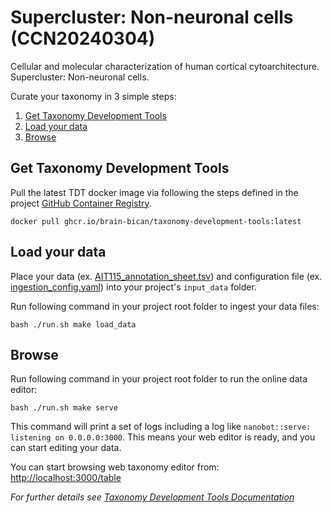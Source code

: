 # Supercluster: Non-neuronal cells (CCN20240304)

Cellular and molecular characterization of human cortical cytoarchitecture. Supercluster: Non-neuronal cells.

Curate your taxonomy in 3 simple steps:

1. [Get Taxonomy Development Tools](#get-taxonomy-development-tools)  
1. [Load your data](#load-your-data)  
1. [Browse](#browse)  

## Get Taxonomy Development Tools 

Pull the latest TDT docker image via following the steps defined in the project [GitHub Container Registry](https://github.com/brain-bican/taxonomy-development-tools/pkgs/container/taxonomy-development-tools). 

```
docker pull ghcr.io/brain-bican/taxonomy-development-tools:latest
```

## Load your data

Place your data (ex. [AIT115_annotation_sheet.tsv](https://github.com/brain-bican/taxonomy-development-tools/tree/main/examples/nhp_basal_ganglia/AIT115_annotation_sheet.tsv)) and configuration file (ex. [ingestion_config.yaml](https://github.com/brain-bican/taxonomy-development-tools/tree/main/examples/nhp_basal_ganglia/ingestion_config.yaml)) into your project's `input_data` folder.  

Run following command in your project root folder to ingest your data files:

```
bash ./run.sh make load_data
```

## Browse

Run following command in your project root folder to run the online data editor:
```
bash ./run.sh make serve
```

This command will print a set of logs including a log like `nanobot::serve: listening on 0.0.0.0:3000`. This means your web editor is ready, and you can start editing your data.

You can start browsing web taxonomy editor from: [http://localhost:3000/table](http://localhost:3000/table)

_For further details see [Taxonomy Development Tools Documentation](https://brain-bican.github.io/taxonomy-development-tools/)_